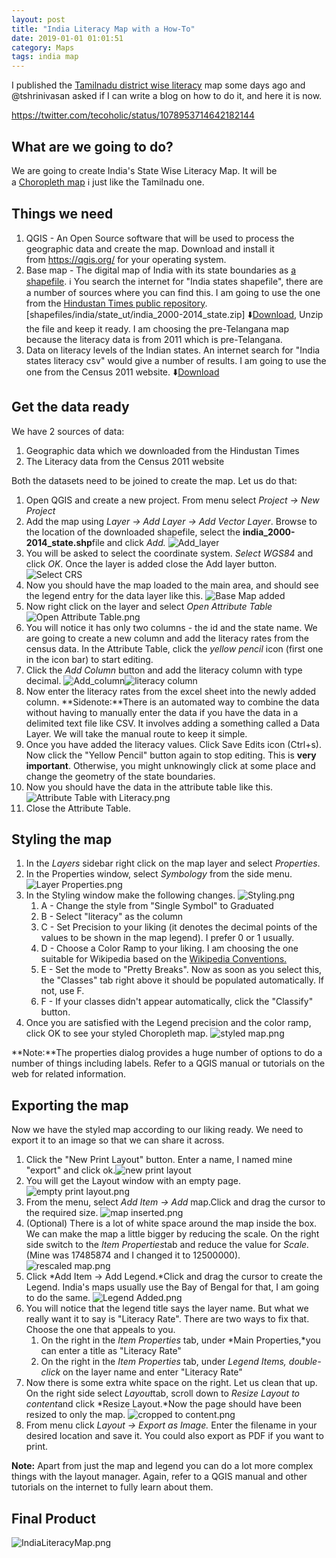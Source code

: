 ```yaml
---
layout: post
title: "India Literacy Map with a How-To"
date: 2019-01-01 01:01:51
category: Maps
tags: india map
---
```

I published the [Tamilnadu district wise literacy](http://arunmozhi.in/2018/12/28/updating-the-wikipedia-tamilnadu-literacy-map/) map some days ago and @tshrinivasan asked if I can write a blog on how to do it, and here it is now.

https://twitter.com/tecoholic/status/1078953714642182144

What are we going to do?
------------------------



We are going to create India's State Wise Literacy Map. It will be a [Choropleth map](https://en.wikipedia.org/wiki/Choropleth_map) ℹ️ just like the Tamilnadu one.

Things we need
--------------


1. QGIS - An Open Source software that will be used to process the geographic data and create the map. Download and install it from <https://qgis.org/> for your operating system.
2. Base map - The digital map of India with its state boundaries as [a shapefile](https://en.wikipedia.org/wiki/Shapefile). ℹ️ You search the internet for "India states shapefile", there are a number of sources where you can find this. I am going to use the one from the [Hindustan Times public repository](https://github.com/HindustanTimesLabs/shapefiles). [shapefiles/india/state_ut/india_2000-2014_state.zip] ⬇️[Download](https://github.com/HindustanTimesLabs/shapefiles/blob/master/india/state_ut/india_2000-2014_state.zip), Unzip the file and keep it ready. I am choosing the pre-Telangana map because the literacy data is from 2011 which is pre-Telangana.
3. Data on literacy levels of the Indian states. An internet search for "India states literacy csv" would give a number of results. I am going to use the one from the Census 2011 website. ⬇️[Download](http://censusindia.gov.in/2011-prov-results/paper2/data_files/india/Statement5_Literate&LitRate_State.xls)


Get the data ready
------------------



We have 2 sources of data:

1. Geographic data which we downloaded from the Hindustan Times
2. The Literacy data from the Census 2011 website



Both the datasets need to be joined to create the map. Let us do that:

1. Open QGIS and create a new project. From menu select *Project -> New Project*
2. Add the map using *Layer -> Add Layer -> Add Vector Layer*. Browse to the location of the downloaded shapefile, select the **india_2000-2014_state.shp**file and click *Add.* ![Add_layer](/img/wp-content/uploads/2019/01/Add_layer.png)
3. You will be asked to select the coordinate system. *Select WGS84* and click *OK*. Once the layer is added close the Add layer button. ![Select CRS](/img/wp-content/uploads/2019/01/Select-CRS.png)
4. Now you should have the map loaded to the main area, and should see the legend entry for the data layer like this. ![Base Map added](/img/wp-content/uploads/2019/01/Base-Map-added.png)
5. Now right click on the layer and select *Open Attribute Table*![Open Attribute Table.png](/img/wp-content/uploads/2019/01/Open-Attribute-Table.png)
6. You will notice it has only two columns - the id and the state name. We are going to create a new column and add the literacy rates from the census data. In the Attribute Table, click the *yellow pencil* icon (first one in the icon bar) to start editing.
7. Click the *Add Column* button and add the literacy column with type decimal. ![Add_column](/img/wp-content/uploads/2019/01/Add_column.png)![literacy column](/img/wp-content/uploads/2019/01/literacy-column.png)
8. Now enter the literacy rates from the excel sheet into the newly added column. **Sidenote:**There is an automated way to combine the data without having to manually enter the data if you have the data in a delimited text file like CSV. It involves adding a something called a Data Layer. We will take the manual route to keep it simple.
9. Once you have added the literacy values. Click Save Edits icon (Ctrl+s).  Now click the "Yellow Pencil" button again to stop editing. This is **very important**. Otherwise, you might unknowingly click at some place and change the geometry of the state boundaries.
10. Now you should have the data in the attribute table like this. ![Attribute Table with Literacy.png](/img/wp-content/uploads/2019/01/Attribute-Table-with-Literacy.png)
11. Close the Attribute Table.


Styling the map
---------------


1. In the *Layers* sidebar right click on the map layer and select *Properties*.
2. In the Properties window, select *Symbology* from the side menu. ![Layer Properties.png](/img/wp-content/uploads/2019/01/Layer-Properties.png)
3. In the Styling window make the following changes. ![Styling.png](/img/wp-content/uploads/2019/01/Styling.png)
	1. A - Change the style from "Single Symbol" to Graduated
	2. B - Select "literacy" as the column
	3. C - Set Precision to your liking (it denotes the decimal points of the values to be shown in the map legend). I prefer 0 or 1 usually.
	4. D - Choose a Color Ramp to your liking. I am choosing the one suitable for Wikipedia based on the [Wikipedia Conventions.](https://en.wikipedia.org/wiki/Wikipedia:WikiProject_Maps/Conventions)
	5. E - Set the mode to "Pretty Breaks". Now as soon as you select this, the "Classes" tab right above it should be populated automatically. If not, use F.
	6. F - If your classes didn't appear automatically, click the "Classify" button.
4. Once you are satisfied with the Legend precision and the color ramp, click OK to see your styled Choropleth map. ![styled map.png](/img/wp-content/uploads/2019/01/styled-map.png)


**Note:**The properties dialog provides a huge number of options to do a number of things including labels. Refer to a QGIS manual or tutorials on the web for related information.

Exporting the map
-----------------



Now we have the styled map according to our liking ready. We need to export it to an image so that we can share it across.

1. Click the "New Print Layout" button. Enter a name, I named mine "export" and click ok.![new print layout](/img/wp-content/uploads/2019/01/new-print-layout.png)
2. You will get the Layout window with an empty page. ![empty print layout.png](/img/wp-content/uploads/2019/01/empty-print-layout.png)
3. From the menu, select *Add Item -> Add* map.Click and drag the cursor to the required size. ![map inserted.png](/img/wp-content/uploads/2019/01/map-inserted.png)
4. (Optional) There is a lot of white space around the map inside the box. We can make the map a little bigger by reducing the scale. On the right side switch to the *Item Properties*tab and reduce the value for *Scale.* (Mine was 17485874 and I changed it to 12500000). ![rescaled map.png](/img/wp-content/uploads/2019/01/rescaled-map.png)
5. Click *Add Item -> Add Legend.*Click and drag the cursor to create the Legend. India's maps usually use the Bay of Bengal for that, I am going to do the same. ![Legend Added.png](/img/wp-content/uploads/2019/01/Legend-Added.png)
6. You will notice that the legend title says the layer name. But what we really want it to say is "Literacy Rate". There are two ways to fix that. Choose the one that appeals to you.
	1. On the right in the *Item Properties* tab, under *Main Properties,*you can enter a title as "Literacy Rate"
	2. On the right in the *Item Properties* tab, under *Legend Items, double-click* on the layer name and enter "Literacy Rate"
7. Now there is some extra white space on the right. Let us clean that up. On the right side select *Layout*tab, scroll down to *Resize Layout to content*and click *Resize Layout.*Now the page should have been resized to only the map. ![cropped to content.png](/img/wp-content/uploads/2019/01/cropped-to-content.png)
8. From menu click *Layout -> Export as Image.* Enter the filename in your desired location and save it. You could also export as PDF if you want to print.


**Note:** Apart from just the map and legend you can do a lot more complex things with the layout manager. Again, refer to a QGIS manual and other tutorials on the internet to fully learn about them.

Final Product
-------------


![IndiaLiteracyMap.png](/img/wp-content/uploads/2019/01/IndiaLiteracyMap.png)
